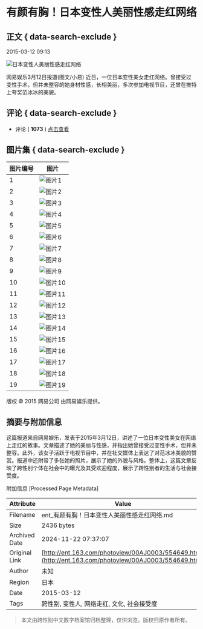# 有颜有胸！日本变性人美丽性感走红网络

## 正文 { data-search-exclude }


2015-03-12 09:13

![日本变性人美丽性感走红网络](http://img4.cache.netease.com/photo/0003/2015-03-12/AKGCS2DH00AJ0003.jpg)

网易娱乐3月12日报道(图文/小易) 近日，一位日本变性美女走红网络。曾接受过变性手术，但并未整容的她身材性感，长相美丽，多次参加电视节目，还曾在推特上夸奖范冰冰的美貌。

## 评论 { data-search-exclude }
- 评论 ( **1073** ) [点击查看](https://comment.tie.163.com/PHOTGTKP000300AJ.html)

## 图片集 { data-search-exclude }

| 图片编号 | 图片 |
| -------- | ---- |
| 1 | ![图片1](http://img4.cache.netease.com/photo/0003/2015-03-12/AKGCS2V200AJ0003.jpg) |
| 2 | ![图片2](http://img4.cache.netease.com/photo/0003/2015-03-12/AKGCS3FJ00AJ0003.jpg) |
| 3 | ![图片3](http://img4.cache.netease.com/photo/0003/2015-03-12/AKGCS3T600AJ0003.jpg) |
| 4 | ![图片4](http://img4.cache.netease.com/photo/0003/2015-03-12/AKGCS4FO00AJ0003.jpg) |
| 5 | ![图片5](http://img4.cache.netease.com/photo/0003/2015-03-12/AKGCS4TP00AJ0003.jpg) |
| 6 | ![图片6](http://img3.cache.netease.com/photo/0003/2015-03-12/AKGCS5HI00AJ0003.jpg) |
| 7 | ![图片7](http://img4.cache.netease.com/photo/0003/2015-03-12/AKGCS5N800AJ0003.jpg) |
| 8 | ![图片8](http://img3.cache.netease.com/photo/0003/2015-03-12/AKGCS5R000AJ0003.jpg) |
| 9 | ![图片9](http://img4.cache.netease.com/photo/0003/2015-03-12/AKGCS62K00AJ0003.jpg) |
| 10 | ![图片10](http://img4.cache.netease.com/photo/0003/2015-03-12/AKGCS66J00AJ0003.jpg) |
| 11 | ![图片11](http://img3.cache.netease.com/photo/0003/2015-03-12/AKGCS6F400AJ0003.jpg) |
| 12 | ![图片12](http://img4.cache.netease.com/photo/0003/2015-03-12/AKGCS6IA00AJ0003.jpg) |
| 13 | ![图片13](http://img3.cache.netease.com/photo/0003/2015-03-12/AKGCS6P400AJ0003.jpg) |
| 14 | ![图片14](http://img4.cache.netease.com/photo/0003/2015-03-12/AKGCS6V200AJ0003.jpg) |
| 15 | ![图片15](http://img4.cache.netease.com/photo/0003/2015-03-12/AKGCS72B00AJ0003.jpg) |
| 16 | ![图片16](http://img3.cache.netease.com/photo/0003/2015-03-12/AKGCS7A400AJ0003.jpg) |
| 17 | ![图片17](http://img3.cache.netease.com/photo/0003/2015-03-12/AKGCS7G100AJ0003.jpg) |
| 18 | ![图片18](http://img3.cache.netease.com/photo/0003/2015-03-12/AKGCS7P300AJ0003.jpg) |
| 19 | ![图片19](http://img3.cache.netease.com/photo/0003/2015-03-12/AKGCS7S800AJ0003.jpg) |

版权 © 2015 网易公司 由网易娱乐提供。

## 摘要与附加信息

<!-- tcd_abstract -->
这篇报道来自网易娱乐，发表于2015年3月12日，讲述了一位日本变性美女在网络上走红的故事。文章描述了她的美丽与性感，并指出她曾接受过变性手术，但并未整容。此外，该女子活跃于电视节目中，并在社交媒体上表达了对范冰冰美貌的赞赏。报道中还附带了多张她的照片，展示了她的外貌与风格。整体上，这篇文章反映了跨性别个体在社会中的曝光及其受欢迎程度，展示了跨性别者的生活与社会接受度。
<!-- tcd_abstract_end -->

附加信息 [Processed Page Metadata]

| Attribute       | Value                                  |
|-----------------|----------------------------------------|
| Filename        | ent_有颜有胸！日本变性人美丽性感走红网络.md                             |
| Size            | 2436 bytes                           |
| Archived Date   | 2024-11-22 07:37:07                             |
| Original Link   | [http://ent.163.com/photoview/00AJ0003/554649.html](http://ent.163.com/photoview/00AJ0003/554649.html)                       |
| Author          | 未知                               |
| Region          | 日本                               |
| Date            | 2015-03-12                                 |
| Tags            | 跨性别, 变性人, 网络走红, 文化, 社会接受度                                 |
>
> 本文由跨性别中文数字档案馆归档整理，仅供浏览。版权归原作者所有。
>